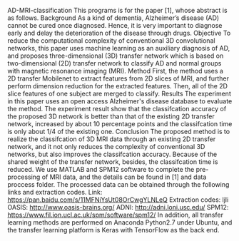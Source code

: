 AD-MRI-classification
This programs is for the paper [1], whose abstract is as follows.
Background As a kind of dementia, Alzheimer’s disease (AD) cannot be cured once diagnosed. Hence, it is very important to diagnose early and delay the deterioration of the disease through drugs.
Objective To reduce the computational complexity of conventional 3D convolutional networks, this paper uses machine learning as an auxiliary diagnosis of AD, and proposes three-dimensional (3D) transfer network which is based on two-dimensional (2D) transfer network to classify AD and normal groups with magnetic resonance imaging (MRI).
Method First, the method uses a 2D transfer Mobilenet to extract features from 2D slices of MRI, and further perform dimension reduction for the extracted features. Then, all of the 2D slice features of one subject are merged to classify.
Results The experiment in this paper uses an open access Alzheimer's disease database to evaluate the method. The experiment result show that the classifcation accuracy of the proposed 3D network is better than that of the existing 2D transfer network, increased by about 10 percentage points and the classifcation time is only about 1/4 of the existing one.
Conclusion The proposed method is to realize the classifcation of 3D MRI data through an existing 2D transfer network, and it not only reduces the complexity of conventional 3D networks, but also improves the classifcation accuracy. Because of the shared weight of the transfer network, besides, the classifcation time is reduced.
We use MATLAB and SPM12 software to complete the pre-processing of MRI data, and the details can be found in [1] and data proccess folder. The processed data can be obtained through the following links and extraction codes.
Link: https://pan.baidu.com/s/11MFNiYsUt08OrCwgYLNLeQ 
Extraction codes: ljli
OASIS: http://www.oasis-brains.org/
ADNI: http://adni.loni.usc.edu/
SPM12: https://www.fil.ion.ucl.ac.uk/spm/software/spm12/
In addition, all transfer learning methods are performed on Anaconda Python2.7 under Ubuntu, and the transfer learning platform is Keras with TensorFlow as the back end.
